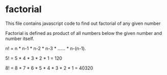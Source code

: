 # factorial
This file contains javascript code to find out factorial of any given number

Factorial is defined as product of all numbers below the given number and number itself.

n! = n * n-1 * n-2 * n-3 * ...... * n-(n-1).

5! = 5 * 4 * 3 * 2 * 1 = 120

8! = 8 * 7 * 6 * 5 * 4 * 3 * 2 * 1 = 40320

